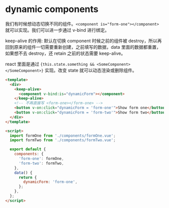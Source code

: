 # dynamic components

我们有时候想动态切换不同的组件。`<component is="form-one"></component>` 就可以实现。我们可以进一步通过 v-bind 进行绑定。

keep-alive 的作用: 默认在切换 component 时候之前的组件被 destroy，所以再回到原来的组件一切需要重新创建，之前填写的数据，data 里面的数据都重置，如果想不去 destroy，还 retain 之前的状态需要 keep-alive。

react 里面是通过 `{this.state.something && <SomeComponent></SomeComponent>}` 实现。改变 state 就可以动态渲染或删除组件。

```html
<template>
  <div>
    <keep-alive>
      <component v-bind:is="dynamicForm"></component>
    </keep-alive>
    <!-- 不再直接写 <form-one></form-one> -->
    <button v-on:click="dynamicForm = 'form-one'">Show form one</button>
    <button v-on:click="dynamicForm = 'form-two'">Show form two</button>
  </div>
</template>

<script>
  import formOne from './components/formOne.vue';
  import formTwo from './components/formTwo.vue';

  export default {
    components: {
      'form-one': formOne,
      'form-two': formTwo,
    },
    data() {
      return {
        dynamicForm: 'form-one',
      };
    },
  };
</script>
```

